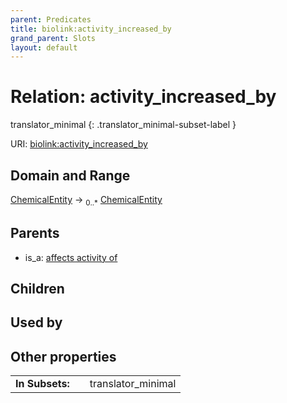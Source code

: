 ```yaml
---
parent: Predicates
title: biolink:activity_increased_by
grand_parent: Slots
layout: default
---
```


# Relation: activity_increased_by

translator_minimal
{: .translator_minimal-subset-label }




URI: [biolink:activity_increased_by](https://w3id.org/biolink/vocab/activity_increased_by)

## Domain and Range

[ChemicalEntity](ChemicalEntity.md) ->  <sub>0..*</sub> [ChemicalEntity](ChemicalEntity.md)

## Parents

 *  is_a: [affects activity of](affects_activity_of.md)

## Children


## Used by


## Other properties

|  |  |  |
| --- | --- | --- |
| **In Subsets:** | | translator_minimal |

